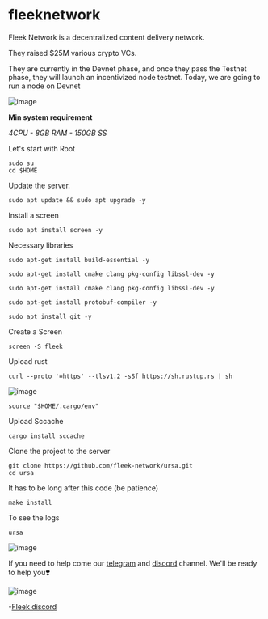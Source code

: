 # fleeknetwork
Fleek Network is a decentralized content delivery network. 

They raised $25M various crypto VCs.

They are currently in the Devnet phase, and once they pass the Testnet phase, they will launch an incentivized node testnet. Today, we are going to run a node on Devnet

![image](https://user-images.githubusercontent.com/98783018/228665555-11f6868e-e987-4973-a7b3-fd17bf31e0d1.png)

**Min system requirement**

_4CPU - 8GB RAM - 150GB SS_

Let's start with Root

```
sudo su
cd $HOME
```

Update the server.

```
sudo apt update && sudo apt upgrade -y
```

Install a screen

```
sudo apt install screen -y
```

Necessary libraries 

```
sudo apt-get install build-essential -y
```

```
sudo apt-get install cmake clang pkg-config libssl-dev -y
```

```
sudo apt-get install cmake clang pkg-config libssl-dev -y
```

```
sudo apt-get install protobuf-compiler -y
```

```
sudo apt install git -y
```

Create a Screen

```
screen -S fleek
```

Upload rust

```
curl --proto '=https' --tlsv1.2 -sSf https://sh.rustup.rs | sh
```

![image](https://user-images.githubusercontent.com/98783018/228670986-c41cb581-8760-4250-aebb-49bb3ee29a29.png)

```
source "$HOME/.cargo/env"
```

Upload Sccache

```
cargo install sccache
```

Clone the project to the server

```
git clone https://github.com/fleek-network/ursa.git
cd ursa
```

It has to be long after this code (be patience)

```
make install
```

To see the logs

```
ursa
```

![image](https://user-images.githubusercontent.com/98783018/228671763-384cecf0-6ae7-4ec2-bcb8-80d36e85051a.png)

If you need to help come our [telegram](https://t.me/LossNodeChat) and [discord](https://discord.gg/MGZDjdBx3X) channel. We'll be ready to help you❣️

![image](https://user-images.githubusercontent.com/98783018/228673744-30da4320-8a6c-4ee1-a282-bd016f9a7685.png)

-[Fleek discord](https://discord.gg/fleekxyz)

